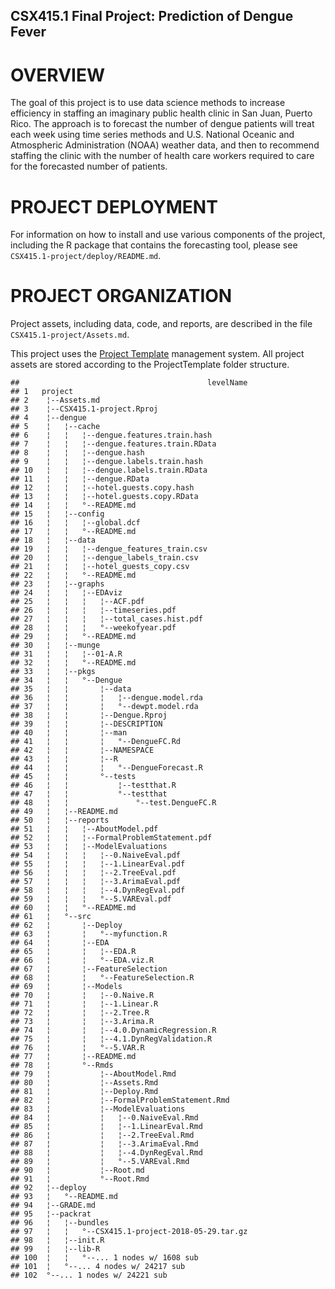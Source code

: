 CSX415.1 Final Project: Prediction of Dengue Fever
--------------------------------------------------

**OVERVIEW**
============

The goal of this project is to use data science methods to increase efficiency in staffing an imaginary public health clinic in San Juan, Puerto Rico. The approach is to forecast the number of dengue patients will treat each week using time series methods and U.S. National Oceanic and Atmospheric Administration (NOAA) weather data, and then to recommend staffing the clinic with the number of health care workers required to care for the forecasted number of patients.

**PROJECT DEPLOYMENT**
======================

For information on how to install and use various components of the project, including the R package that contains the forecasting tool, please see `CSX415.1-project/deploy/README.md`.

**PROJECT ORGANIZATION**
========================

Project assets, including data, code, and reports, are described in the file `CSX415.1-project/Assets.md`.

This project uses the [Project Template](http://projecttemplate.net/) management system. All project assets are stored according to the ProjectTemplate folder structure.

    ##                                          levelName
    ## 1   project                                       
    ## 2    ¦--Assets.md                                 
    ## 3    ¦--CSX415.1-project.Rproj                    
    ## 4    ¦--dengue                                    
    ## 5    ¦   ¦--cache                                 
    ## 6    ¦   ¦   ¦--dengue.features.train.hash        
    ## 7    ¦   ¦   ¦--dengue.features.train.RData       
    ## 8    ¦   ¦   ¦--dengue.hash                       
    ## 9    ¦   ¦   ¦--dengue.labels.train.hash          
    ## 10   ¦   ¦   ¦--dengue.labels.train.RData         
    ## 11   ¦   ¦   ¦--dengue.RData                      
    ## 12   ¦   ¦   ¦--hotel.guests.copy.hash            
    ## 13   ¦   ¦   ¦--hotel.guests.copy.RData           
    ## 14   ¦   ¦   °--README.md                         
    ## 15   ¦   ¦--config                                
    ## 16   ¦   ¦   ¦--global.dcf                        
    ## 17   ¦   ¦   °--README.md                         
    ## 18   ¦   ¦--data                                  
    ## 19   ¦   ¦   ¦--dengue_features_train.csv         
    ## 20   ¦   ¦   ¦--dengue_labels_train.csv           
    ## 21   ¦   ¦   ¦--hotel_guests_copy.csv             
    ## 22   ¦   ¦   °--README.md                         
    ## 23   ¦   ¦--graphs                                
    ## 24   ¦   ¦   ¦--EDAviz                            
    ## 25   ¦   ¦   ¦   ¦--ACF.pdf                       
    ## 26   ¦   ¦   ¦   ¦--timeseries.pdf                
    ## 27   ¦   ¦   ¦   ¦--total_cases.hist.pdf          
    ## 28   ¦   ¦   ¦   °--weekofyear.pdf                
    ## 29   ¦   ¦   °--README.md                         
    ## 30   ¦   ¦--munge                                 
    ## 31   ¦   ¦   ¦--01-A.R                            
    ## 32   ¦   ¦   °--README.md                         
    ## 33   ¦   ¦--pkgs                                  
    ## 34   ¦   ¦   °--Dengue                            
    ## 35   ¦   ¦       ¦--data                          
    ## 36   ¦   ¦       ¦   ¦--dengue.model.rda          
    ## 37   ¦   ¦       ¦   °--dewpt.model.rda           
    ## 38   ¦   ¦       ¦--Dengue.Rproj                  
    ## 39   ¦   ¦       ¦--DESCRIPTION                   
    ## 40   ¦   ¦       ¦--man                           
    ## 41   ¦   ¦       ¦   °--DengueFC.Rd               
    ## 42   ¦   ¦       ¦--NAMESPACE                     
    ## 43   ¦   ¦       ¦--R                             
    ## 44   ¦   ¦       ¦   °--DengueForecast.R          
    ## 45   ¦   ¦       °--tests                         
    ## 46   ¦   ¦           ¦--testthat.R                
    ## 47   ¦   ¦           °--testthat                  
    ## 48   ¦   ¦               °--test.DengueFC.R       
    ## 49   ¦   ¦--README.md                             
    ## 50   ¦   ¦--reports                               
    ## 51   ¦   ¦   ¦--AboutModel.pdf                    
    ## 52   ¦   ¦   ¦--FormalProblemStatement.pdf        
    ## 53   ¦   ¦   ¦--ModelEvaluations                  
    ## 54   ¦   ¦   ¦   ¦--0.NaiveEval.pdf               
    ## 55   ¦   ¦   ¦   ¦--1.LinearEval.pdf              
    ## 56   ¦   ¦   ¦   ¦--2.TreeEval.pdf                
    ## 57   ¦   ¦   ¦   ¦--3.ArimaEval.pdf               
    ## 58   ¦   ¦   ¦   ¦--4.DynRegEval.pdf              
    ## 59   ¦   ¦   ¦   °--5.VAREval.pdf                 
    ## 60   ¦   ¦   °--README.md                         
    ## 61   ¦   °--src                                   
    ## 62   ¦       ¦--Deploy                            
    ## 63   ¦       ¦   °--myfunction.R                  
    ## 64   ¦       ¦--EDA                               
    ## 65   ¦       ¦   ¦--EDA.R                         
    ## 66   ¦       ¦   °--EDA.viz.R                     
    ## 67   ¦       ¦--FeatureSelection                  
    ## 68   ¦       ¦   °--FeatureSelection.R            
    ## 69   ¦       ¦--Models                            
    ## 70   ¦       ¦   ¦--0.Naive.R                     
    ## 71   ¦       ¦   ¦--1.Linear.R                    
    ## 72   ¦       ¦   ¦--2.Tree.R                      
    ## 73   ¦       ¦   ¦--3.Arima.R                     
    ## 74   ¦       ¦   ¦--4.0.DynamicRegression.R       
    ## 75   ¦       ¦   ¦--4.1.DynRegValidation.R        
    ## 76   ¦       ¦   °--5.VAR.R                       
    ## 77   ¦       ¦--README.md                         
    ## 78   ¦       °--Rmds                              
    ## 79   ¦           ¦--AboutModel.Rmd                
    ## 80   ¦           ¦--Assets.Rmd                    
    ## 81   ¦           ¦--Deploy.Rmd                    
    ## 82   ¦           ¦--FormalProblemStatement.Rmd    
    ## 83   ¦           ¦--ModelEvaluations              
    ## 84   ¦           ¦   ¦--0.NaiveEval.Rmd           
    ## 85   ¦           ¦   ¦--1.LinearEval.Rmd          
    ## 86   ¦           ¦   ¦--2.TreeEval.Rmd            
    ## 87   ¦           ¦   ¦--3.ArimaEval.Rmd           
    ## 88   ¦           ¦   ¦--4.DynRegEval.Rmd          
    ## 89   ¦           ¦   °--5.VAREval.Rmd             
    ## 90   ¦           ¦--Root.md                       
    ## 91   ¦           °--Root.Rmd                      
    ## 92   ¦--deploy                                    
    ## 93   ¦   °--README.md                             
    ## 94   ¦--GRADE.md                                  
    ## 95   ¦--packrat                                   
    ## 96   ¦   ¦--bundles                               
    ## 97   ¦   ¦   °--CSX415.1-project-2018-05-29.tar.gz
    ## 98   ¦   ¦--init.R                                
    ## 99   ¦   ¦--lib-R                                 
    ## 100  ¦   ¦   °--... 1 nodes w/ 1608 sub           
    ## 101  ¦   °--... 4 nodes w/ 24217 sub              
    ## 102  °--... 1 nodes w/ 24221 sub
